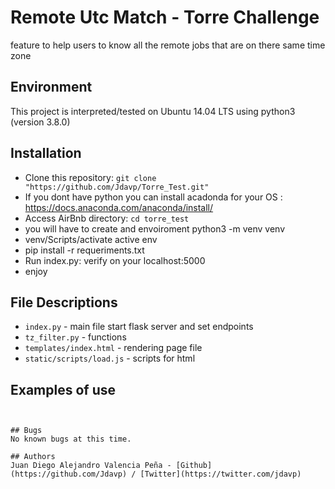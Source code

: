 # Remote Utc Match - Torre Challenge
feature to help users to know all the remote jobs that are on there same time zone


## Environment
This project is interpreted/tested on Ubuntu 14.04 LTS using python3 (version 3.8.0)

## Installation
* Clone this repository: `git clone "https://github.com/Jdavp/Torre_Test.git"`
* If you dont have python you can install acadonda for your OS : https://docs.anaconda.com/anaconda/install/
* Access AirBnb directory: `cd torre_test`
* you will have to create and envoiroment python3 -m venv venv
* venv/Scripts/activate active env
* pip install -r requeriments.txt
* Run index.py: verify on your localhost:5000
* enjoy

## File Descriptions
* `index.py` - main file start flask server and set endpoints 
* `tz_filter.py` - functions
* `templates/index.html` - rendering page file 
* `static/scripts/load.js` - scripts for html

## Examples of use
```


## Bugs
No known bugs at this time.

## Authors
Juan Diego Alejandro Valencia Peña - [Github](https://github.com/Jdavp) / [Twitter](https://twitter.com/jdavp)

